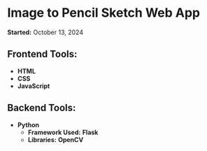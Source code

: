 # Image to Pencil Sketch Web App

**Started:** October 13, 2024

## Frontend Tools:
- **HTML**
- **CSS**
- **JavaScript**

## Backend Tools:
- **Python**
  - **Framework Used:** **Flask**
  - **Libraries:** **OpenCV**
